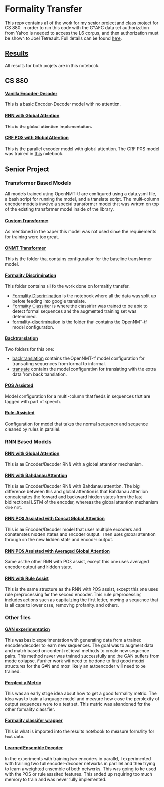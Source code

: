 # Formality Transfer
This repo contains all of the work for my senior project and class project for CS 880. In order to run this code with the GYAFC data set authorization from Yahoo is needed to access the L6 corpus, and then authorization must be shown to Joel Tetreault. Full details can be found [here](https://github.com/raosudha89/GYAFC-corpus).


## [Results](https://github.com/sms1097/formality-transfer/blob/master/Results%20Analysis.ipynb)
All results for both projets are in this notebook.

## CS 880
#### [Vanilla Encoder-Decoder](https://github.com/sms1097/formality-transfer/blob/master/supervised/Baselines/Vanilla%20Encoder%20Decoder.ipynb)
This is a basic Encoder-Decoder model with no attention.

#### [RNN with Global Attention](https://github.com/sms1097/formality-transfer/blob/master/supervised/Baselines/Global%20Attention%20Model.ipynb)
This is the global attention implementaiton.

#### [CRF POS with Global Attention](https://github.com/sms1097/formality-transfer/blob/master/supervised/Multi-Encoder%20RNN/CRF%20POS%20Concat.ipynb)
This is the parallel encoder model with global attention. The CRF POS model was trained in [this](https://github.com/sms1097/formality-transfer/blob/master/supervised/Multi-Encoder%20RNN/POS%20Generation.ipynb) notebook.

## Senior Project
### Transformer Based Models
All models trained using OpenNMT-tf are configured using a data.yaml file, a bash script for running the model, and a translate script. The multi-column encoder models involve a special transformer model that was written on top of the existing transformer model inside of the library. 

#### [Custom Transformer](https://github.com/sms1097/formality-transfer/blob/master/supervised/Baselines/Transformer%20Model.ipynb)
As mentioned in the paper this model was not used since the requirements for training were too great. 

#### [ONMT Transformer](https://github.com/sms1097/formality-transfer/tree/master/supervised/Baselines/onmt-transformer)
This is the folder that contains configuration for the  baseline transformer model. 

#### [Formality Discrimination](https://github.com/sms1097/formality-transfer/tree/master/semi-supervised/Formality%20Discrimination)
This folder contains all fo the work done on formaltiy transfer. 
- [Formality Discrimination](https://github.com/sms1097/formality-transfer/blob/master/semi-supervised/Formality%20Discrimination/Formality%20Discrimination.ipynb) is the notebook where all the data was split up before feeding into google translate. 
- [Formality Classifier](https://github.com/sms1097/formality-transfer/blob/master/semi-supervised/Formality%20Discrimination/Formality%20Classifier.ipynb) is where the classifier was trained to be able to detect formal sequences and the augmented training set was determined. 
- [formality-discrimination](https://github.com/sms1097/formality-transfer/tree/master/semi-supervised/Formality%20Discrimination/formality-discrimination) is the folder that contains the OpenNMT-tf model configuration.

#### [Backtranslation](https://github.com/sms1097/formality-transfer/tree/master/semi-supervised/backtranslation)
Two folders for this one:
- [backtranslation](https://github.com/sms1097/formality-transfer/tree/master/semi-supervised/backtranslation/backtranslation) contains the OpenNMT-tf model configuration for translating sequences from formal to informal.
- [translate](https://github.com/sms1097/formality-transfer/tree/master/semi-supervised/backtranslation/translate) contains the model configuration for translating with the extra data from back translation.

#### [POS Assisted](https://github.com/sms1097/formality-transfer/tree/master/supervised/Multi-Encoder%20Transformer/crf-pos/transformer-crf)
Model configuration for a multi-column that feeds in sequences that are tagged with part of speech. 

#### [Rule-Assisted](https://github.com/sms1097/formality-transfer/tree/master/supervised/Multi-Encoder%20Transformer/rule-assisted)
Configuration for model that takes the normal sequence and sequence cleaned by rules in parallel. 

### RNN Based Models
#### [RNN with Global Attention](https://github.com/sms1097/formality-transfer/blob/master/supervised/Baselines/Global%20Attention%20Model.ipynb)
This is an Encoder/Decoder RNN with a global attention mechanism. 

#### [RNN with Bahdanau Attention](https://github.com/sms1097/formality-transfer/blob/master/supervised/Baselines/Bahdanau%20Attention%20Model.ipynb)
This is an Encoder/Decoder RNN with Bahdanau attention. The big difference between this and global attention is that Bahdanau attention concatenates the forward and backward hidden states from the last bidirectional LSTM of the encoder, whereas the global attention mechanism doe not.

#### [RNN POS Assisted with Concat Global Attention](https://github.com/sms1097/formality-transfer/blob/master/supervised/Multi-Encoder%20RNN/CRF%20POS%20Concat.ipynb)
This is an Encoder/Decoder model that uses multiple encoders and conatenates hidden states and encoder output. Then uses global attention through on the new hidden state and encoder output.

#### [RNN POS Assisted with Averaged Global Attention](https://github.com/sms1097/formality-transfer/blob/master/supervised/Multi-Encoder%20RNN/CRF%20POS%20Avg.ipynb) 
Same as the other RNN with POS assist, except this one uses averaged encoder output and hidden state.

#### [RNN with Rule Assist](https://github.com/sms1097/formality-transfer/blob/master/supervised/Multi-Encoder%20RNN/Rule%20Concat.ipynb)
This is the same structure as the RNN with POS assist, except this one uses rule preprocessing for the second encoder. This rule preprocessing includes actions such as capitalizing the first letter, moving a sequence that is all caps to lower case, removing profanity, and others. 

### Other files
#### [GAN experimentation](https://github.com/sms1097/formality-transfer/tree/master/semi-supervised/GANs) 
This was basic experimentation with generating data from a trained encoder/decoder to learn new sequences. The goal was to augment data and match based on content retrieval methods to create new sequence pairs. This method never was trained successfully and the GAN suffers from mode collapse. Further work will need to be done to find good model structures for the GAN and most likely an autoencoder will need to be trained.

#### [Perplexity Metric](https://github.com/sms1097/formality-transfer/blob/master/metrics/Formality%20Benchmarking.ipynb)
This was an early stage idea about how to get a good formality metric. The idea was to train a language model and measure how close the perplexity of output sequences were to a test set. This metric was abandoned for the other formality classifier.

#### [Formality classifer wrapper](https://github.com/sms1097/formality-transfer/blob/master/metrics/formality_classifier.py)
This is what is imported into the results notebook to measure formality for test data.

#### [Learned Ensemble Decoder](https://github.com/sms1097/formality-transfer/blob/master/supervised/Multi-Encoder%20RNN/Rule%20Ensemble.ipynb)
In the experiments with training two encoders in parallel, I experimented with training two full encoder-decoder networks in parallel and then trying to learn a weighted ensemble of both networks. This was going to be used with the POS or rule asssited features. This ended up requiring too much memory to train and was never fully implemented.


